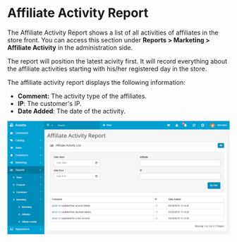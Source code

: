 Affiliate Activity Report
======================

The Affiliate Activity Report shows a list of all activities of affiliates in the store front. You can access this section under **Reports > Marketing > Affiliate Activity** in the administration side.

The report will position the latest acivity first. It will record everything about the affiliate activities starting with his/her registered day in the store.

The affiliate activity report displays the following information:

- **Comment:** The activity type of the affiliates.
- **IP**: The customer's IP.
- **Date Added**: The date of the activity.

![affiliate activity report](_images/affiliate-activity-report.png)


